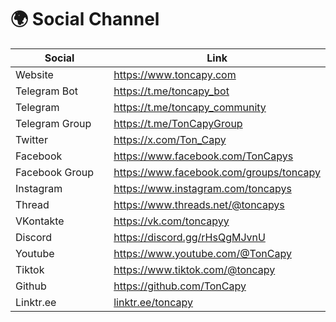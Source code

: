 # 🌍 Social Channel

<table data-header-hidden><thead><tr><th width="204">Social</th><th>Link</th></tr></thead><tbody><tr><td>Website</td><td><a href="https://www.toncapy.com">https://www.toncapy.com</a></td></tr><tr><td>Telegram Bot</td><td><a href="https://t.me/toncapy_bot">https://t.me/toncapy_bot</a></td></tr><tr><td>Telegram</td><td><a href="https://t.me/toncapy_community">https://t.me/toncapy_community</a></td></tr><tr><td>Telegram Group</td><td><a href="https://t.me/TonCapyGroup">https://t.me/TonCapyGroup</a></td></tr><tr><td>Twitter</td><td><a href="https://x.com/Ton_Capy">https://x.com/Ton_Capy</a></td></tr><tr><td>Facebook</td><td><a href="https://www.facebook.com/TonCapys">https://www.facebook.com/TonCapys</a></td></tr><tr><td>Facebook Group</td><td><a href="https://www.facebook.com/groups/toncapy">https://www.facebook.com/groups/toncapy</a></td></tr><tr><td>Instagram</td><td><a href="https://www.instagram.com/toncapys">https://www.instagram.com/toncapys</a></td></tr><tr><td>Thread</td><td><a href="https://www.threads.net/@toncapys">https://www.threads.net/@toncapys</a></td></tr><tr><td>VKontakte</td><td><a href="https://vk.com/toncapyy">https://vk.com/toncapyy</a></td></tr><tr><td>Discord</td><td><a href="https://discord.gg/rHsQgMJvnU">https://discord.gg/rHsQgMJvnU</a></td></tr><tr><td>Youtube</td><td><a href="https://www.youtube.com/@TonCapy">https://www.youtube.com/@TonCapy</a></td></tr><tr><td>Tiktok</td><td><a href="https://www.tiktok.com/@toncapy">https://www.tiktok.com/@toncapy</a></td></tr><tr><td>Github</td><td><a href="https://github.com/TonCapy">https://github.com/TonCapy</a></td></tr><tr><td>Linktr.ee</td><td><a href="http://linktr.ee/toncapy">linktr.ee/toncapy</a></td></tr></tbody></table>

